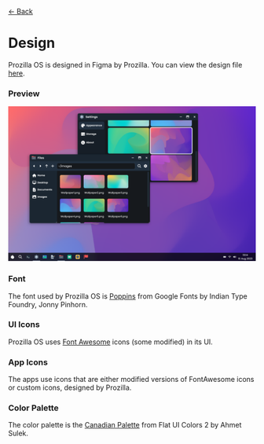 [← Back](../README.md)

# Design

Prozilla OS is designed in Figma by Prozilla. You can view the design file [here](https://www.figma.com/file/bEE5RyWgV0QILcXpZWEk2r/ProzillaOS?type=design&node-id=0%3A1&mode=design&t=7KR1tKCp9H5cK3hf-1).

### Preview

<img src="../../public/assets/screenshots/screenshot-files-settings-taskbar-desktop.png" alt="Screenshot of Prozilla OS"/>

### Font

The font used by Prozilla OS is [Poppins](https://fonts.google.com/specimen/Poppins) from Google Fonts by  Indian Type Foundry, Jonny Pinhorn.

### UI Icons

Prozilla OS uses [Font Awesome](https://fontawesome.com/) icons (some modified) in its UI.

### App Icons

The apps use icons that are either modified versions of FontAwesome icons or custom icons, designed by Prozilla.

### Color Palette

The color palette is the [Canadian Palette](https://flatuicolors.com/palette/ca) from Flat UI Colors 2 by Ahmet Sulek.
